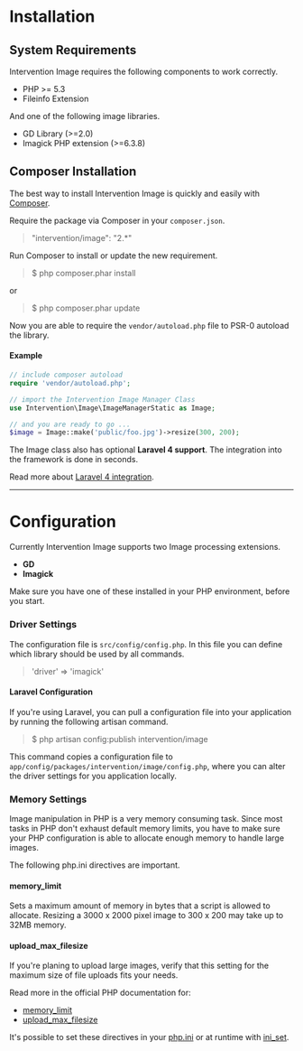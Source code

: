 # Installation

## System Requirements

Intervention Image requires the following components to work correctly.

- PHP >= 5.3
- Fileinfo Extension

And one of the following image libraries.

- GD Library (>=2.0)
- Imagick PHP extension (>=6.3.8)

## Composer Installation

The best way to install Intervention Image is quickly and easily with [Composer](http://getcomposer.org/).

Require the package via Composer in your ```composer.json```.

> "intervention/image": "2.*"

Run Composer to install or update the new requirement.

> $ php composer.phar install

or

> $ php composer.phar update

Now you are able to require the ```vendor/autoload.php``` file to PSR-0 autoload the library.

#### Example

```php
// include composer autoload
require 'vendor/autoload.php';

// import the Intervention Image Manager Class
use Intervention\Image\ImageManagerStatic as Image;

// and you are ready to go ...
$image = Image::make('public/foo.jpg')->resize(300, 200);
```

The Image class also has optional **Laravel 4 support**. The integration into the framework is done in seconds.

Read more about [Laravel 4 integration](laravel).

---

# Configuration

Currently Intervention Image supports two Image processing extensions.

- **GD**
- **Imagick**

Make sure you have one of these installed in your PHP environment, before you start.

### Driver Settings

The configuration file is ```src/config/config.php```. In this file you can define which library should be used by all commands.

> 'driver' => 'imagick'

#### Laravel Configuration

If you're using Laravel, you can pull a configuration file into your application by running the following artisan command.

> $ php artisan config:publish intervention/image

This command copies a configuration file to ```app/config/packages/intervention/image/config.php```, where you can alter the driver settings for you application locally.

### Memory Settings

Image manipulation in PHP is a very memory consuming task. Since most tasks in PHP don't exhaust default memory limits, you have to make sure your PHP configuration is able to allocate enough memory to handle large images.

The following php.ini directives are important.

#### memory_limit

Sets a maximum amount of memory in bytes that a script is allowed to allocate. Resizing a 3000 x 2000 pixel image to 300 x 200 may take up to 32MB memory.

#### upload_max_filesize

If you're planing to upload large images, verify that this setting for the maximum size of file uploads fits your needs.

Read more in the official PHP documentation for:

* [memory_limit](http://www.php.net/manual/en/ini.core.php#ini.memory-limit)
* [upload_max_filesize](http://www.php.net/manual/en/ini.core.php#ini.upload-max-filesize)

It's possible to set these directives in your [php.ini](http://www.php.net/manual/en/ini.core.php) or at runtime with [ini_set](http://www.php.net/manual/en/function.ini-set.php).
